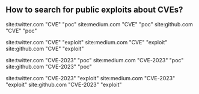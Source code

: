 ## How to search for public exploits about CVEs?

site:twitter.com "CVE" "poc"
site:medium.com "CVE" "poc"
site:github.com "CVE" "poc"

site:twitter.com "CVE" "exploit"
site:medium.com "CVE" "exploit"
site:github.com "CVE" "exploit"

site:twitter.com "CVE-2023" "poc"
site:medium.com "CVE-2023" "poc"
site:github.com "CVE-2023" "poc"

site:twitter.com "CVE-2023" "exploit"
site:medium.com "CVE-2023" "exploit"
site:github.com "CVE-2023" "exploit"
